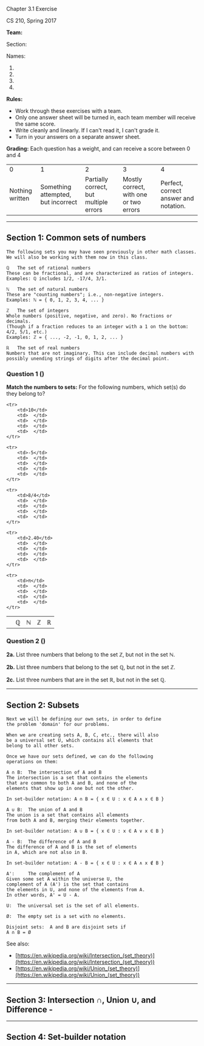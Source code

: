 Chapter 3.1 Exercise		

CS 210, Spring 2017

**Team:**

Section:

Names:

1. 
2. 
3. 
4. 

**Rules:** 

* Work through these exercises with a team. 
* Only one answer sheet will be turned in, each team member will receive the same score. 
* Write cleanly and linearly. If I can't read it, I can't grade it.
* Turn in your answers on a separate answer sheet.

**Grading:** Each question has a weight, and can receive a score between 0 and 4

<table>
<tr>
<td>0</td>
<td>1</td>
<td>2</td>
<td>3</td>
<td>4</td>
</tr>
<tr>
<td>Nothing written</td>
<td>Something attempted, but incorrect</td>
<td>Partially correct, but multiple errors</td>
<td>Mostly correct, with one or two errors</td>
<td>Perfect, correct answer and notation.</td>
</tr>
</table>

---

## Section 1: Common sets of numbers

    The following sets you may have seen previously in other math classes.
    We will also be working with them now in this class.  
    
    ℚ   The set of rational numbers   
    These can be fractional, and are characterized as ratios of integers.
    Examples: ℚ includes 1/2, -17/4, 3/1.
    
    ℕ   The set of natural numbers    
    These are "counting numbers"; i.e., non-negative integers.
    Examples: ℕ = { 0, 1, 2, 3, 4, ... }
   
    ℤ   The set of integers           
    Whole numbers (positive, negative, and zero). No fractions or decimals.
    (Though if a fraction reduces to an integer with a 1 on the bottom: 4/2, 5/1, etc.)
    Examples: ℤ = { ..., -2, -1, 0, 1, 2, ... }
    
    ℝ   The set of real numbers       
    Numbers that are not imaginary. This can include decimal numbers with 
    possibly unending strings of digits after the decimal point.

### Question 1 ()

**Match the numbers to sets:** For the following numbers, which set(s) do they belong to?

<table>
    <tr>
        <th></th>
        <th>ℚ</th>
        <th>ℕ</th>
        <th>ℤ</th>
        <th>ℝ</th>
    </tr>
    
    <tr>
        <td>10</td>
        <td>  </td>
        <td>  </td>
        <td>  </td>
        <td>  </td>
    </tr>
    
    <tr>
        <td>-5</td>
        <td>  </td>
        <td>  </td>
        <td>  </td>
        <td>  </td>
    </tr>
    
    <tr>
        <td>8/4</td>
        <td>  </td>
        <td>  </td>
        <td>  </td>
        <td>  </td>
    </tr>
    
    <tr>
        <td>2.40</td>
        <td>  </td>
        <td>  </td>
        <td>  </td>
        <td>  </td>
    </tr>
    
    <tr>
        <td>π</td>
        <td>  </td>
        <td>  </td>
        <td>  </td>
        <td>  </td>
    </tr>
</table>

### Question 2 ()

**2a.** List three numbers that belong to the set ℤ, but not in the set ℕ.

**2b.** List three numbers that belong to the set ℚ, but not in the set ℤ.

**2c.** List three numbers that are in the set ℝ, but not in the set ℚ.

---

## Section 2: Subsets

	Next we will be defining our own sets, in order to define
	the problem 'domain' for our problems.
	
	When we are creating sets A, B, C, etc., there will also
	be a universal set U, which contains all elements that
	belong to all other sets.
	
	Once we have our sets defined, we can do the following
	operations on them:

	A ∩ B:	The intersection of A and B	
	The intersection is a set that contains the elements
	that are common to both A and B, and none of the
	elements that show up in one but not the other.
	
	In set-builder notation: A ∩ B = { x ∈ U : x ∈ A ∧ x ∈ B }
	
	A ∪ B:	The union of A and B
	The union is a set that contains all elements
	from both A and B, merging their elements together.
	
	In set-builder notation: A ∪ B = { x ∈ U : x ∈ A ∨ x ∈ B }
	
	A - B:	The difference of A and B
	The difference of A and B is the set of elements
	in A, which are not also in B.
	
	In set-builder notation: A - B = { x ∈ U : x ∈ A ∧ x ∉ B }
	
	A':		The complement of A
	Given some set A within the universe U, the
	complement of A (A') is the set that contains
	the elements in U, and none of the elements from A.
	In other words, A' = U - A.
	
	U:	The universal set is the set of all elements.
	
	Ø:	The empty set is a set with no elements.
	
	Disjoint sets:	A and B are disjoint sets if 
	A ∩ B = Ø
	
See also:

* [https://en.wikipedia.org/wiki/Intersection_(set_theory)](https://en.wikipedia.org/wiki/Intersection_(set_theory))
* [https://en.wikipedia.org/wiki/Union_(set_theory)](https://en.wikipedia.org/wiki/Union_(set_theory))

---

## Section 3: Intersection ∩, Union ∪, and Difference -

---

## Section 4: Set-builder notation
